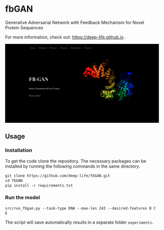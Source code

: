 # fbGAN
Generative Adversarial Network with Feedback Mechanism for Novel Protein Sequences

For more information, check out: https://deep-life.github.io .

![alt text](https://raw.githubusercontent.com/deep-life/fbGAN/main/web.png)

## Usage
### Installation
To get the code clone the repository. The necessary packages can be installed by running the following commands in the same directory.

    git clone https://github.com/deep-life/fbGAN.git
    cd fbGAN
    pip install -r requirements.txt
    
### Run the model

    src/run_fbgan.py --task-type DNA --max-len 243 --desired-features B C E 
    
 The script will save automatically results in a separate folder ```experiments```.
